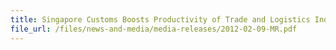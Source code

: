 ```yaml
---
title: Singapore Customs Boosts Productivity of Trade and Logistics Industry through Knowledge Transfer and Technology  
file_url: /files/news-and-media/media-releases/2012-02-09-MR.pdf
---
```

